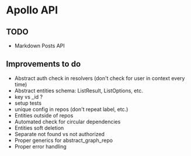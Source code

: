 # Apollo API

## TODO

- Markdown Posts API

## Improvements to do

- Abstract auth check in resolvers (don't check for user in context every time)
- Abstract entities schema: ListResult, ListOptions, etc.
- key vs \_id ?
- setup tests
- unique config in repos (don't repeat label, etc.)
- Entities outside of repos
- Automated check for circular dependencies
- Entities soft deletion
- Separate not found vs not authorized
- Proper generics for abstract_graph_repo
- Proper error handling
